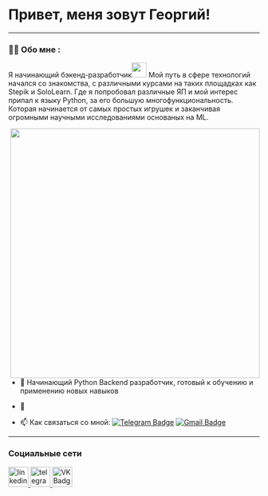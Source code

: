 # Привет,  меня зовут Георгий!

---

### :man_technologist: Обо мне :

Я начинающий бэкенд-разработчик<img src="https://media.giphy.com/media/WUlplcMpOCEmTGBtBW/giphy.gif" width="30">
Мой путь в сфере технологий начался со знакомства, с различными курсами на таких площадках как Stepik и SoloLearn. Где я попробовал различные ЯП и мой интерес припал к языку Python, за его большую многофункциональность. Которая начинается от самых простых игрушек и заканчивая огромными научными исследованиями основаных на ML.

<a target="_blank" rel="noopener noreferrer nofollow" href="https://camo.githubusercontent.com/337869fc265db715bc53051fde314a89ceca0b18719f672ce90b57ff305ba460/68747470733a2f2f6d65646961312e67697068792e636f6d2f6d656469612f31334867774773584630616947592f67697068792e676966" data-target="animated-image.originalLink">
    <img align="right" src="https://camo.githubusercontent.com/337869fc265db715bc53051fde314a89ceca0b18719f672ce90b57ff305ba460/68747470733a2f2f6d65646961312e67697068792e636f6d2f6d656469612f31334867774773584630616947592f67697068792e676966" width="500"/>
</a>


- :robot: Начинающий Python Backend разработчик, готовый к обучению и применению новых навыков
- :mount_fuji:

  
- :mailbox: Как связаться со мной: [![Telegram Badge](https://img.shields.io/badge/-George_Tro72-blue?style=flat&logo=Telegram&logoColor=white)](https://t.me/George_Tro72) [![Gmail Badge](https://img.shields.io/badge/-Gmail-red?style=flat&logo=Gmail&logoColor=white)](mailto:tro37295@gmail.com)

---

### Социальные сети


  <div id="badges">
    <a href="-----" target="_blank">
      <img src="https://cdn-icons-png.flaticon.com/512/2504/2504799.png" width="40" height="40" alt="linkedin" />
    </a>
    <a href="https://t.me/George_Tro72" target="_blank">
      <img src="https://cdn-icons-png.flaticon.com/512/2111/2111646.png" width="40" height="40" alt="telegram group" />
    </a>
    <a href="https://vk.com/trofimovg72" target="_blank">
      <img src="https://cdn-icons-png.flaticon.com/512/145/145813.png" width="40" height="40" alt="VK Badge"/>
    </a>
  </div>
